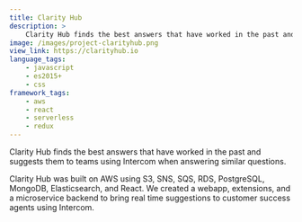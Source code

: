 ```yaml
---
title: Clarity Hub
description: >
    Clarity Hub finds the best answers that have worked in the past and suggests them to teams using Intercom when answering similar questions.
image: /images/project-clarityhub.png
view_link: https://clarityhub.io
language_tags:
    - javascript
    - es2015+
    - css
framework_tags:
    - aws
    - react
    - serverless
    - redux
---
```


Clarity Hub finds the best answers that have worked in the past and suggests them to teams using Intercom when answering similar questions.

Clarity Hub was built on AWS using S3, SNS, SQS, RDS, PostgreSQL, MongoDB, Elasticsearch, and React. We created a webapp, extensions, and a microservice backend to bring real time suggestions to customer success agents using Intercom.